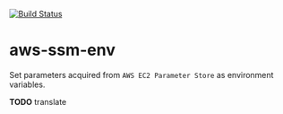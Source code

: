 [![Build Status](https://travis-ci.org/sonodar/aws-ssm-env-ruby.svg?branch=master)](https://travis-ci.org/sonodar/aws-ssm-env-ruby)

# aws-ssm-env

Set parameters acquired from `AWS EC2 Parameter Store` as environment variables.  

**TODO** translate
